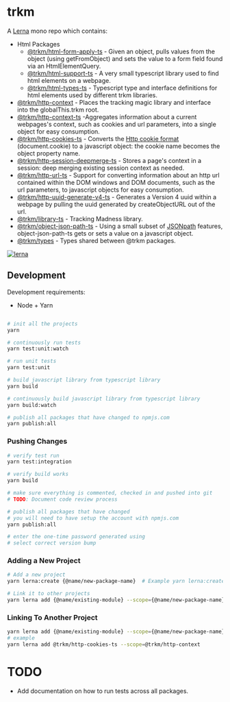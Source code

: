 # trkm

A [Lerna](https://lerna.js.org/) mono repo which contains:

* Html Packages
  * [@trkm/html-form-apply-ts](./packages/html-form-apply-ts/README.md) - Given an object, pulls values from the object (using getFromObject) and sets the value to a form field found via an HtmlElementQuery.
  * [@trkm/html-support-ts](./packages/html-support-ts/README.md) - A very small typescript library used to find html elements on a webpage.
  * [@trkm/html-types-ts](./packages/html-types-ts/README.md) - Typescript type and interface definitions for html elements used by different trkm libraries.
* [@trkm/http-context](./packages/http-context/README.md) - Places the tracking magic library and interface into the globalThis.trkm root.
* [@trkm/http-context-ts](./packages/http-context-ts/README.md) -Aggregates information about a current webpages's context, such as cookies and url parameters, into a single object for easy consumption.
* [@trkm/http-cookies-ts](./packages/http-cookies-ts/README.md) - Converts the [Http cookie format](https://developer.mozilla.org/en-US/docs/web/api/document/cookie) (document.cookie) to a javascript object: the cookie name becomes the object property name.
* [@trkm/http-session-deepmerge-ts](./packages/http-session-deepmerge-ts/README.md) - Stores a page's context in a session: deep merging existing session context as needed.
* [@trkm/http-url-ts](./packages/http-url-ts/README.md) - Support for converting information about an http url contained within the DOM windows and DOM documents, such as the url parameters, to javascript objects for easy consumption.
* [@trkm/http-uuid-generate-v4-ts](./packages/http-uuid-generate-v4-ts/README.md) - Generates a Version 4 uuid within a webpage by pulling the uuid generated by createObjectURL out of the url.
* [@trkm/library-ts](./packages/library-ts/README.md) - Tracking Madness library.
* [@trkm/object-json-path-ts](./packages/object-json-path-ts/README.md) - Using a small subset of [JSONpath](https://jsontostring.com/jsonpath/) features, object-json-path-ts gets or sets a value on a javascript object.
* [@trkm/types](./packages/types/README.md) - Types shared between @trkm packages.

[![lerna](https://img.shields.io/badge/maintained%20with-lerna-cc00ff.svg)](https://lerna.js.org/)

## Development

Development requirements:

* Node + Yarn

```bash

# init all the projects
yarn

# continuously run tests
yarn test:unit:watch

# run unit tests
yarn test:unit

# build javascript library from typescript library
yarn build

# continuously build javascript library from typescript library
yarn build:watch

# publish all packages that have changed to npmjs.com
yarn publish:all
```

### Pushing Changes

```bash
# verify test run
yarn test:integration

# verify build works
yarn build

# make sure everything is commented, checked in and pushed into git
# TODO: Document code review process

# publish all packages that have changed
# you will need to have setup the account with npmjs.com
yarn publish:all

# enter the one-time password generated using 
# select correct version bump
```

### Adding a New Project

```bash
# Add a new project
yarn lerna:create {@name/new-package-name}  # Example yarn lerna:create @trkm/http-context

# Link it to other projects
yarn lerna add {@name/existing-module} --scope={@name/new-package-name}
```

### Linking To Another Project

```bash
yarn lerna add {@name/existing-module} --scope={@name/new-package-name}
# example
yarn lerna add @trkm/http-cookies-ts --scope=@trkm/http-context
```

# TODO

* Add documentation on how to run tests across all packages.
